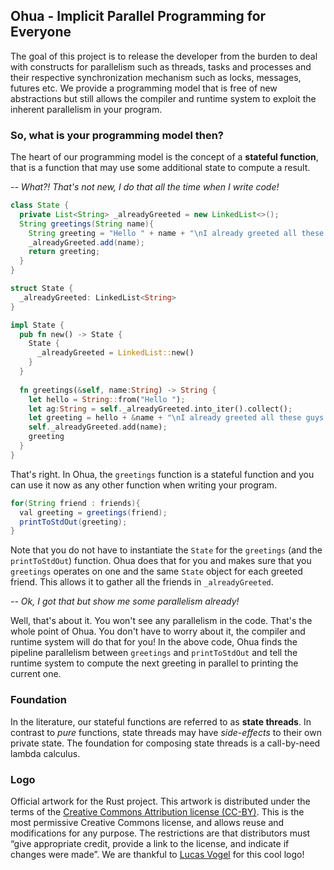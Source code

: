 ## Ohua - Implicit Parallel Programming for Everyone

The goal of this project is to release the developer from the burden to deal with constructs for parallelism such as threads, tasks and processes and their respective synchronization mechanism such as locks, messages, futures etc. We provide a programming model that is free of new abstractions but still allows the compiler and runtime system to exploit the inherent parallelism in your program.

### So, what is your programming model then?

The heart of our programming model is the concept of a **stateful function**, that is a function that may use some additional state to compute a result. 

_-- What?! That's not new, I do that all the time when I write code!_

```java
class State {
  private List<String> _alreadyGreeted = new LinkedList<>();
  String greetings(String name){
    String greeting = "Hello " + name + "\nI already greeted all these guys: " + _alreadyGreeted;
    _alreadyGreeted.add(name);
    return greeting;
  }
}
```

```rust
struct State {
  _alreadyGreeted: LinkedList<String>
}

impl State {
  pub fn new() -> State {
    State {
      _alreadyGreeted = LinkedList::new()
    }
  }
  
  fn greetings(&self, name:String) -> String {
    let hello = String::from("Hello ");
    let ag:String = self._alreadyGreeted.into_iter().collect();
    let greeting = hello + &name + "\nI already greeted all these guys: " + &ag;
    self._alreadyGreeted.add(name);
    greeting
  }
}
```

That's right. In Ohua, the `greetings` function is a stateful function and you can use it now as any other function when writing your program.

```java
for(String friend : friends){
  val greeting = greetings(friend);
  printToStdOut(greeting);
}
```

Note that you do not have to instantiate the `State` for the `greetings` (and the `printToStdOut`) function. Ohua does that for you and makes sure that you `greetings` operates on one and the same `State` object for each greeted friend. This allows it to gather all the friends in `_alreadyGreeted`.

_--  Ok, I got that but show me some parallelism already!_

Well, that's about it. You won't see any parallelism in the code. That's the whole point of Ohua. You don't have to worry about it, the compiler and runtime system will do that for you! In the above code, Ohua finds the pipeline parallelism between `greetings` and `printToStdOut` and tell the runtime system to compute the next greeting in parallel to printing the current one.


### Foundation

In the literature, our stateful functions are referred to as **state threads**. In contrast to _pure_ functions, state threads may have _side-effects_ to their own private state. The foundation for composing state threads is a call-by-need lambda calculus.


### Logo


Official artwork for the Rust project. This artwork is distributed under the terms of the [Creative Commons Attribution license (CC-BY)](https://creativecommons.org/licenses/by/4.0/). This is the most permissive Creative Commons license, and allows reuse and modifications for any purpose. The restrictions are that distributors must “give appropriate credit, provide a link to the license, and indicate if changes were made”.
We are thankful to [Lucas Vogel](https://github.com/lucasvog) for this cool logo!
